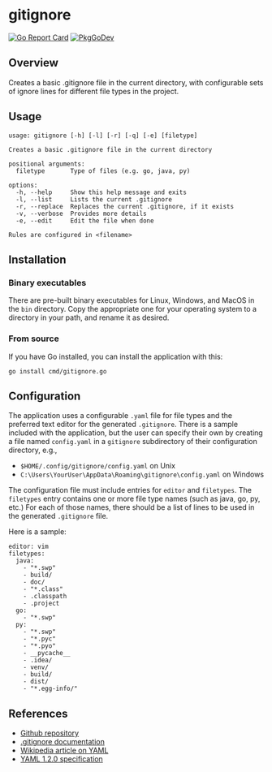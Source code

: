 # gitignore
[![Go Report Card](https://goreportcard.com/badge/github.com/philhanna/gitignore)][idGoReportCard]
[![PkgGoDev](https://pkg.go.dev/badge/github.com/philhanna/gitignore)][idPkgGoDev]

## Overview

Creates a basic .gitignore file in the current directory, with
configurable sets of ignore lines for different file types in
the project.

## Usage
```
usage: gitignore [-h] [-l] [-r] [-q] [-e] [filetype]

Creates a basic .gitignore file in the current directory

positional arguments:
  filetype       Type of files (e.g. go, java, py)

options:
  -h, --help     Show this help message and exits
  -l, --list     Lists the current .gitignore
  -r, --replace  Replaces the current .gitignore, if it exists
  -v, --verbose  Provides more details
  -e, --edit     Edit the file when done

Rules are configured in <filename>
```

## Installation

### Binary executables
There are pre-built binary executables for Linux, Windows, and MacOS in
the `bin` directory.  Copy the appropriate one for your operating system
to a directory in your path, and rename it as desired.

### From source
If you have Go installed, you can install the application with this:
```
go install cmd/gitignore.go
```

## Configuration

The application uses a configurable `.yaml` file for file types
and the preferred text editor for the generated `.gitignore`.
There is a sample included with the application, but the user
can specify their own by creating a file named `config.yaml`
in a `gitignore` subdirectory of their configuration directory,
e.g.,
- `$HOME/.config/gitignore/config.yaml` on Unix
- `C:\Users\YourUser\AppData\Roaming\gitignore\config.yaml` on Windows

The configuration file must include entries for `editor` and `filetypes`.
The `filetypes` entry contains one or more file type names (such as
java, go, py, etc.)  For each of those names, there should be a list
of lines to be used in the generated `.gitignore` file.

Here is a sample:

```
editor: vim
filetypes:
  java:
    - "*.swp"
    - build/
    - doc/
    - "*.class"
    - .classpath
    - .project
  go:
    - "*.swp"
  py:
    - "*.swp"
    - "*.pyc"
    - "*.pyo"
    - __pycache__
    - .idea/
    - venv/
    - build/
    - dist/
    - "*.egg-info/"

```

## References
- [Github repository](https://github.com/philhanna/gitignore)
- [.gitignore documentation](https://git-scm.com/docs/gitignore)
- [Wikipedia article on YAML](https://en.wikipedia.org/wiki/YAML)
- [YAML 1.2.0 specification](https://yaml.org/spec/1.2.0/)

[idGoReportCard]: https://goreportcard.com/report/github.com/philhanna/gitignore
[idPkgGoDev]: https://pkg.go.dev/github.com/philhanna/gitignore
